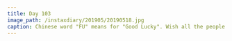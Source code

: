 ```yaml
---
title: Day 103
image_path: /instaxdiary/201905/20190518.jpg
caption: Chinese word "FU" means for "Good Lucky". Wish all the people that suffered #coronavirus  will healthy and safe.
---
```


